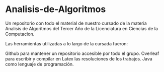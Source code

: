 # Analisis-de-Algoritmos
Un repositorio con todo el material de nuestro cursado de la materia Analisis de Algoritmos del Tercer Año de la Licenciatura en Ciencias de la Computacion.

Las herramientas utilizadas a lo largo de la cursada fueron:

Github para mantener un repositorio accesible por todo el grupo.
Overleaf para escribir y compilar en Latex las resoluciones de los trabajos.
Java como lenguaje de programación.
